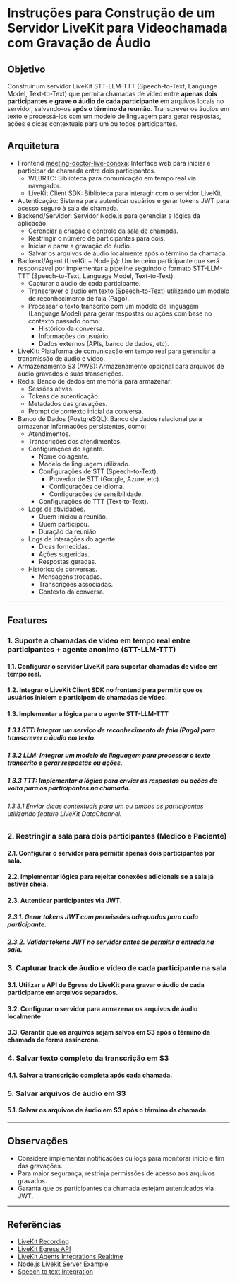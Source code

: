# Instruções para Construção de um Servidor LiveKit para Videochamada com Gravação de Áudio

## Objetivo

Construir um servidor LiveKit STT-LLM-TTT (Speech-to-Text, Language Model, Text-to-Text) que permita chamadas de vídeo entre **apenas dois participantes** e **grave o áudio de cada participante** em arquivos locais no servidor, salvando-os **após o término da reunião**. Transcrever os áudios em texto e processá-los com um modelo de linguagem para gerar respostas, ações e dicas contextuais para um ou todos participantes.

## Arquitetura
- Frontend [meeting-doctor-live-conexa](https://github.com/cnx-caiomenezes/meeting-doctor-live-conexa): Interface web para iniciar e participar da chamada entre dois participantes.
  - WEBRTC: Biblioteca para comunicação em tempo real via navegador.
  - LiveKit Client SDK: Biblioteca para interagir com o servidor LiveKit.
- Autenticação: Sistema para autenticar usuários e gerar tokens JWT para acesso seguro à sala de chamada.
- Backend/Servidor: Servidor Node.js para gerenciar a lógica da aplicação.
  - Gerenciar a criação e controle da sala de chamada.
  - Restringir o número de participantes para dois.
  - Iniciar e parar a gravação do áudio.
  - Salvar os arquivos de áudio localmente após o término da chamada.
- Backend/Agent (LiveKit + Node.js): Um terceiro participante que será responsavel por implementar a pipeline seguindo o formato STT-LLM-TTT (Speech-to-Text, Language Model, Text-to-Text).
  - Capturar o áudio de cada participante.
  - Transcrever o áudio em texto (Speech-to-Text) utilizando um modelo de reconhecimento de fala (Pago).
  - Processar o texto transcrito com um modelo de linguagem (Language Model) para gerar respostas ou ações com base no contexto passado como:
    - Histórico da conversa.
    - Informações do usuário.
    - Dados externos (APIs, banco de dados, etc).
- LiveKit: Plataforma de comunicação em tempo real para gerenciar a transmissão de áudio e vídeo.
- Armazenamento S3 (AWS): Armazenamento opcional para arquivos de áudio gravados e suas transcrições.
- Redis: Banco de dados em memória para armazenar:
  - Sessões ativas.
  - Tokens de autenticação.
  - Metadados das gravações.
  - Prompt de contexto inicial da conversa.
- Banco de Dados (PostgreSQL): Banco de dados relacional para armazenar informações persistentes, como:
  - Atendimentos.
  - Transcrições dos atendimentos.
  - Configurações do agente.
    - Nome do agente.
    - Modelo de linguagem utilizado.
    - Configurações de STT (Speech-to-Text).
      - Provedor de STT (Google, Azure, etc).
      - Configurações de idioma.
      - Configurações de sensibilidade.
    - Configurações de TTT (Text-to-Text).
  - Logs de atividades.
    - Quem iniciou a reunião.
    - Quem participou.
    - Duração da reunião.
  - Logs de interações do agente.
    - Dicas fornecidas.
    - Ações sugeridas.
    - Respostas geradas.
  - Histórico de conversas.
    - Mensagens trocadas.
    - Transcrições associadas.
    - Contexto da conversa.

---

## Features

### 1. Suporte a chamadas de vídeo em tempo real entre participantes + agente anonimo (STT-LLM-TTT)
#### 1.1. Configurar o servidor LiveKit para suportar chamadas de vídeo em tempo real.
#### 1.2. Integrar o LiveKit Client SDK no frontend para permitir que os usuários iniciem e participem de chamadas de vídeo.
#### 1.3. Implementar a lógica para o agente STT-LLM-TTT
##### 1.3.1 STT: Integrar um serviço de reconhecimento de fala (Pago) para transcrever o áudio em texto.
##### 1.3.2 LLM: Integrar um modelo de linguagem para processar o texto transcrito e gerar respostas ou ações.
##### 1.3.3 TTT: Implementar a lógica para enviar as respostas ou ações de volta para os participantes na chamada.
###### 1.3.3.1 Enviar dicas contextuais para um ou ambos os participantes utilizando feature LiveKit DataChannel.

### 2. Restringir a sala para dois participantes (Medico e Paciente)
#### 2.1. Configurar o servidor para permitir apenas dois participantes por sala.
#### 2.2. Implementar lógica para rejeitar conexões adicionais se a sala já estiver cheia.
#### 2.3. Autenticar participantes via JWT.
##### 2.3.1. Gerar tokens JWT com permissões adequadas para cada participante.
##### 2.3.2. Validar tokens JWT no servidor antes de permitir a entrada na sala.

### 3. Capturar track de áudio e vídeo de cada participante na sala
#### 3.1. Utilizar a API de Egress do LiveKit para gravar o áudio de cada participante em arquivos separados.
#### 3.2. Configurar o servidor para armazenar os arquivos de áudio localmente
#### 3.3. Garantir que os arquivos sejam salvos em S3 após o término da chamada de forma assíncrona.

### 4. Salvar texto completo da transcrição em S3
#### 4.1. Salvar a transcrição completa após cada chamada.

### 5. Salvar arquivos de áudio em S3
#### 5.1. Salvar os arquivos de áudio em S3 após o término da chamada.

---

## Observações

- Considere implementar notificações ou logs para monitorar início e fim das gravações.
- Para maior segurança, restrinja permissões de acesso aos arquivos gravados.
- Garanta que os participantes da chamada estejam autenticados via JWT.

---

## Referências

- [LiveKit Recording](https://docs.livekit.io/)
- [LiveKit Egress API](https://docs.livekit.io/egress/)
- [LiveKit Agents Integrations Realtime](https://docs.livekit.io/agents/integrations/realtime/)
- [Node.js Livekit Server Example](https://github.com/livekit-examples/agent-starter-node)
- [Speech to text Integration](https://docs.livekit.io/agents/integrations/stt/)
